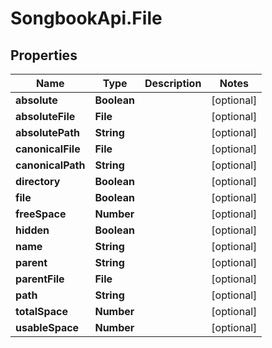 # SongbookApi.File

## Properties
Name | Type | Description | Notes
------------ | ------------- | ------------- | -------------
**absolute** | **Boolean** |  | [optional] 
**absoluteFile** | **File** |  | [optional] 
**absolutePath** | **String** |  | [optional] 
**canonicalFile** | **File** |  | [optional] 
**canonicalPath** | **String** |  | [optional] 
**directory** | **Boolean** |  | [optional] 
**file** | **Boolean** |  | [optional] 
**freeSpace** | **Number** |  | [optional] 
**hidden** | **Boolean** |  | [optional] 
**name** | **String** |  | [optional] 
**parent** | **String** |  | [optional] 
**parentFile** | **File** |  | [optional] 
**path** | **String** |  | [optional] 
**totalSpace** | **Number** |  | [optional] 
**usableSpace** | **Number** |  | [optional] 


